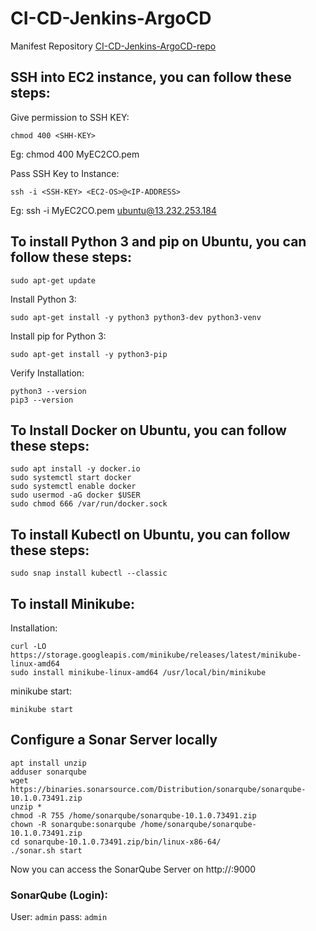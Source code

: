 # CI-CD-Jenkins-ArgoCD

Manifest Repository [CI-CD-Jenkins-ArgoCD-repo](https://github.com/Teebra/CI-CD-Jenkins-ArgoCD-repo)

## SSH into EC2 instance, you can follow these steps:

Give permission to SSH KEY:
```
chmod 400 <SHH-KEY>
```
Eg: chmod 400 MyEC2CO.pem

Pass SSH Key to Instance:
```
ssh -i <SSH-KEY> <EC2-OS>@<IP-ADDRESS>
```
Eg: ssh -i MyEC2CO.pem ubuntu@13.232.253.184

## To install Python 3 and pip on Ubuntu, you can follow these steps:

```
sudo apt-get update
```

Install Python 3:

```
sudo apt-get install -y python3 python3-dev python3-venv
```

Install pip for Python 3:

```
sudo apt-get install -y python3-pip
```

Verify Installation:

```
python3 --version
pip3 --version
```

## To Install Docker on Ubuntu, you can follow these steps:

```
sudo apt install -y docker.io
sudo systemctl start docker
sudo systemctl enable docker
sudo usermod -aG docker $USER
sudo chmod 666 /var/run/docker.sock
```

## To install Kubectl on Ubuntu, you can follow these steps:

```
sudo snap install kubectl --classic
```

## To install Minikube:

Installation:

```
curl -LO https://storage.googleapis.com/minikube/releases/latest/minikube-linux-amd64
sudo install minikube-linux-amd64 /usr/local/bin/minikube
```

minikube start:

```
minikube start
```

## Configure a Sonar Server locally
```
apt install unzip
adduser sonarqube
wget https://binaries.sonarsource.com/Distribution/sonarqube/sonarqube-10.1.0.73491.zip
unzip *
chmod -R 755 /home/sonarqube/sonarqube-10.1.0.73491.zip
chown -R sonarqube:sonarqube /home/sonarqube/sonarqube-10.1.0.73491.zip
cd sonarqube-10.1.0.73491.zip/bin/linux-x86-64/
./sonar.sh start
```
Now you can access the SonarQube Server on http://<ip-address>:9000

### SonarQube (Login):
User: ```admin```
pass: ```admin```


